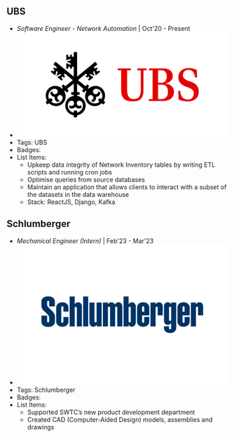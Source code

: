 ## UBS
- *Software Engineer - Network Automation* | Oct'20 - Present
- ![ubs](../assets/ubs.png)
- Tags: UBS
- Badges:
- List Items:
  - Upkeep data integrity of Network Inventory tables by writing ETL scripts and running cron jobs
  - Optimise queries from source databases
  - Maintain an application that allows clients to interact with a subset of the datasets in the data warehouse
  - Stack: ReactJS, Django, Kafka

## Schlumberger
- *Mechanical Engineer (Intern)* | Feb'23 - Mar'23
- ![ubs](../assets/slb.png)
- Tags: Schlumberger
- Badges:
- List Items:
  - Supported SWTC’s new product development department
  - Created CAD (Computer-Aided Design) models, assemblies and drawings

